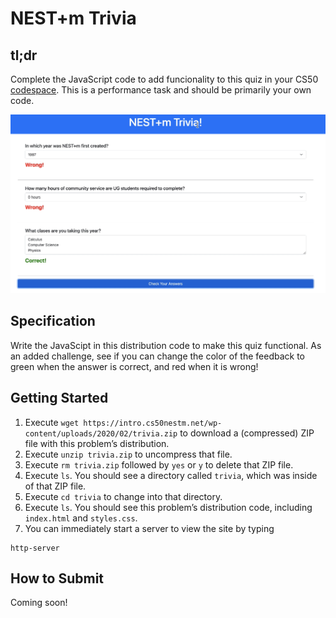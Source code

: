 # NEST+m Trivia

## tl;dr
Complete the JavaScript code to add funcionality to this quiz in your CS50 [codespace](https://code.cs50.io).
This is a performance task and should be primarily your own code.

![trivia](trivia.png)

## Specification

Write the JavaScipt in this distribution code to make this quiz functional. As an added challenge, see if you can change the color of the feedback to green when the answer is correct, and red when it is wrong!

## Getting Started

1. Execute `wget https://intro.cs50nestm.net/wp-content/uploads/2020/02/trivia.zip` to download a (compressed) ZIP file with this problem’s distribution.
2. Execute `unzip trivia.zip` to uncompress that file.
3. Execute `rm trivia.zip` followed by `yes` or `y` to delete that ZIP file.
4. Execute `ls`. You should see a directory called `trivia`, which was inside of that ZIP file.
5. Execute `cd trivia` to change into that directory.
6. Execute `ls`. You should see this problem’s distribution code, including `index.html` and `styles.css`.
7. You can immediately start a server to view the site by typing

```
http-server
```

## How to Submit

Coming soon!
